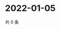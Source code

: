 # 2022-01-05

共 0 条

<!-- BEGIN WEIBO -->
<!-- 最后更新时间 Wed Jan 05 2022 02:18:05 GMT+0800 (China Standard Time) -->

<!-- END WEIBO -->
